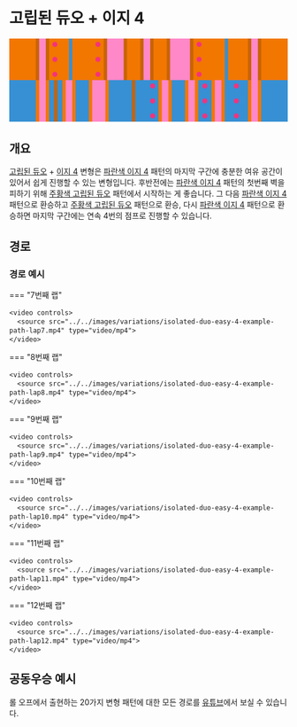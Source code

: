# 고립된 듀오 + 이지 4

![고립된 듀오 + 이지 4](../images/variations/isolated-duo-easy-4.jpg)

## 개요

[고립된 듀오](../rolls/isolated-duo.md#주황색-패턴) + [이지 4](../rolls/easy-4.md#파란색-패턴) 변형은 [파란색 이지 4](../rolls/easy-4.md#파란색-패턴) 패턴의 마지막 구간에 충분한 여유 공간이 있어서 쉽게 진행할 수 있는 변형입니다. 후반전에는 [파란색 이지 4](../rolls/easy-4.md#파란색-패턴) 패턴의 첫번째 벽을 피하기 위해 [주황색 고립된 듀오](../rolls/isolated-duo.md#주황색-패턴) 패턴에서 시작하는 게 좋습니다. 그 다음 [파란색 이지 4](../rolls/easy-4.md#파란색-패턴) 패턴으로 환승하고 [주황색 고립된 듀오](../rolls/isolated-duo.md#주황색-패턴) 패턴으로 환승, 다시 [파란색 이지 4](../rolls/easy-4.md#파란색-패턴) 패턴으로 환승하면 마지막 구간에는 연속 4번의 점프로 진행할 수 있습니다.

## 경로

### 경로 예시

=== "7번째 랩"

    <video controls>
      <source src="../../images/variations/isolated-duo-easy-4-example-path-lap7.mp4" type="video/mp4">
    </video>

=== "8번째 랩"

    <video controls>
      <source src="../../images/variations/isolated-duo-easy-4-example-path-lap8.mp4" type="video/mp4">
    </video>

=== "9번째 랩"

    <video controls>
      <source src="../../images/variations/isolated-duo-easy-4-example-path-lap9.mp4" type="video/mp4">
    </video>

=== "10번째 랩"

    <video controls>
      <source src="../../images/variations/isolated-duo-easy-4-example-path-lap10.mp4" type="video/mp4">
    </video>

=== "11번째 랩"

    <video controls>
      <source src="../../images/variations/isolated-duo-easy-4-example-path-lap11.mp4" type="video/mp4">
    </video>

=== "12번째 랩"

    <video controls>
      <source src="../../images/variations/isolated-duo-easy-4-example-path-lap12.mp4" type="video/mp4">
    </video>

## 공동우승 예시

롤 오프에서 출현하는 20가지 변형 패턴에 대한 모든 경로를 [유튜브](https://www.youtube.com/playlist?list=PLG_QNSp9ZgJLWYSNl4vY26VJCZeOQHO1F)에서 보실 수 있습니다.
